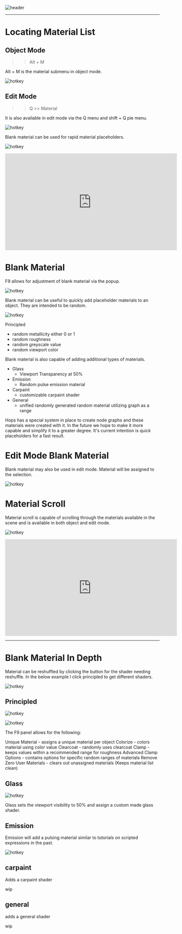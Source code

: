 ![header](img/banner.gif)

____

# Locating Material List

## Object Mode

>> Alt + M

Alt + M is the material submenu in object mode.

![hotkey](img/material/mat1.png)

## Edit Mode

>> Q >> Material

It is also available in edit mode via the Q menu and shift + Q pie menu.

![hotkey](img/material/mat2.png)

Blank material can be used for rapid material placeholders.

![hotkey](img/material/mat8.gif)

<iframe width="560" height="315" src="https://www.youtube.com/embed/QnMHKz2TD54" frameborder="0" allow="accelerometer; autoplay; encrypted-media; gyroscope; picture-in-picture" allowfullscreen></iframe>

# Blank Material

F9 allows for adjustment of blank material via the popup.

![hotkey](img/material/mat6.png)

Blank material can be useful to quickly add placeholder materials to an object. They are intended to be random.

![hotkey](img/material/mat3.gif)

Principled

  - random metallicity either 0 or 1
  - random roughness
  - random greyscale value
  - random viewport color

Blank material is also capable of adding additional types of materials.

  - Glass
    - Viewport Transparency at 50%
  - Emission
    - Random pulse emission material
  - Carpaint
    - customizable carpaint shader
  - General
    - unified randomly generated random material utilizing graph as a range

Hops has a special system in place to create node graphs and these materials were created with it. In the future we hope to make it more capable and simplify it to a greater degree. It's current intention is quick placeholders for a fast result.

# Edit Mode Blank Material

Blank material may also be used in edit mode. Material will be assigned to the selection.

![hotkey](img/material/mat4.gif)

# Material Scroll

Material scroll is capable of scrolling through the materials available in the scene and is available in both object and edit mode.

![hotkey](img/material/mat5.gif)

<iframe width="560" height="315" src="https://www.youtube.com/embed/qKxpwzYMkKA" frameborder="0" allow="accelerometer; autoplay; encrypted-media; gyroscope; picture-in-picture" allowfullscreen></iframe>

____

# Blank Material In Depth

Material can be reshuffled by clicking the button for the shader needing reshuffle. In the below example I click principled to get different shaders.

![hotkey](img/material/mat7.gif)

## Principled

![hotkey](img/material/mat9.png)

![hotkey](img/material/mat10.gif)

The F9 panel allows for the following:

Unique Material - assigns a unique material per object
Colorize - colors material using color value
Clearcoat - randomly uses clearcoat
Clamp - keeps values within a recommended range for roughness
Advanced Clamp Options - contains options for specific random ranges of materials
Remove Zero User Materials - clears out unassigned materials (Keeps material list clean)

## Glass

![hotkey](img/material/mat11.gif)

Glass sets the viewport visibility to 50% and assign a custom made glass shader.

## Emission

Emission will add a pulsing material similar to tutorials on scripted expressions in the past.

![hotkey](img/material/mat12.gif)

## carpaint

Adds a carpaint shader

wip

## general

adds a general shader

wip
